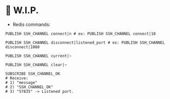 # :construction: W.I.P.

 - Redis commands:
```shell script
PUBLISH SSH_CHANNEL connect|n # ex: PUBLISH SSH_CHANNEL connect|10
```
```shell script
PUBLISH SSH_CHANNEL disconnect|listened_port # ex: PUBLISH SSH_CHANNEL disconnect|1080
```
```shell script
PUBLISH SSH_CHANNEL current|~
```
```shell script
PUBLISH SSH_CHANNEL clear|~
```
```shell script
SUBSCRIBE SSH_CHANNEL_OK
# Receive: 
# 1) "message"
# 2) "SSH_CHANNEL_OK"
# 3) "57835" -> Listened port.
```
